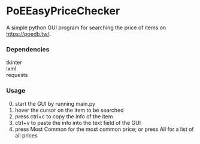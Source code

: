 # PoEEasyPriceChecker
A simple python GUI program for searching the price of items on https://poedb.tw/.
### Dependencies
tkinter  
lxml  
requests
### Usage
0. start the GUI by running main.py
1. hover the cursor on the item to be searched
2. press ctrl+c to copy the info of the item
3. ctrl+v to paste the info into the text field of the GUI
4. press Most Common for the most common price; or press All for a list of all prices
